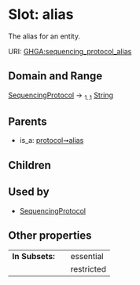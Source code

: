 
# Slot: alias


The alias for an entity.

URI: [GHGA:sequencing_protocol_alias](https://w3id.org/GHGA/sequencing_protocol_alias)


## Domain and Range

[SequencingProtocol](SequencingProtocol.md) &#8594;  <sub>1..1</sub> [String](types/String.md)

## Parents

 *  is_a: [protocol➞alias](protocol_alias.md)

## Children


## Used by

 * [SequencingProtocol](SequencingProtocol.md)

## Other properties

|  |  |  |
| --- | --- | --- |
| **In Subsets:** | | essential |
|  | | restricted |

